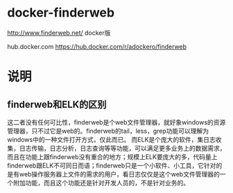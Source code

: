 # docker-finderweb
http://www.finderweb.net/    docker版

hub.docker.com
https://hub.docker.com/r/adockero/finderweb


# 说明

## finderweb和ELK的区别
这二者没有任何可比性，finderweb是个web文件管理器，就好象windows的资源管理器，只不过它是web的。finderweb的tail，less，grep功能可以理解为windows中的一种文件打开方式，仅此而已。
而ELK是个庞大的软件，集日志收集，日志传输，日志分析，日志查询等等功能，可以满足更多业务上的数据需求，而且在功能上跟finderweb没有重合的地方；规模上ELK要庞大的多，代码量上finderweb跟ELK不可同日而语；finderweb只是一个小软件、小工具，它针对的是有web操作服务器上文件的需求的用户，看日志仅仅是这个web文件管理器的一个附加功能，而且这个功能还是针对开发人员的，不是针对业务的。
